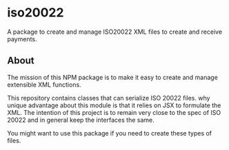 # iso20022
A package to create and manage ISO20022 XML files to create and receive payments.

## About

The mission of this NPM package is to make it easy to create and manage extensible XML functions.

This repository contains classes that can serialize ISO 20022 files. why unique advantage about this module is that it relies on JSX to formulate the XML. The intention of this project is to remain very close to the spec of ISO 20022 and in general keep the interfaces the same.

You might want to use this package if you need to create these types of files. 